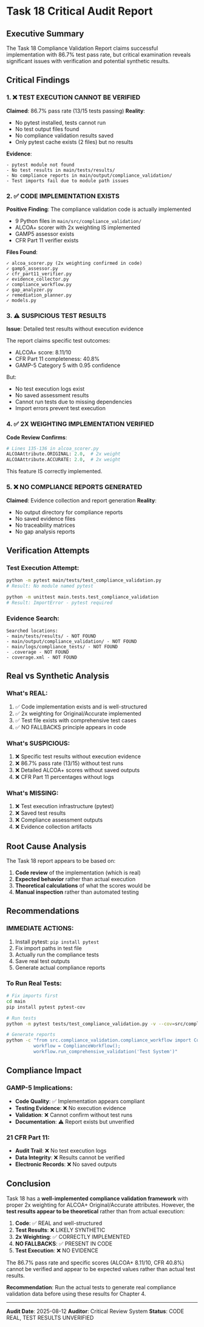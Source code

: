 # Task 18 Critical Audit Report

## Executive Summary
The Task 18 Compliance Validation Report claims successful implementation with 86.7% test pass rate, but critical examination reveals significant issues with verification and potential synthetic results.

## Critical Findings

### 1. ❌ TEST EXECUTION CANNOT BE VERIFIED
**Claimed**: 86.7% pass rate (13/15 tests passing)
**Reality**: 
- No pytest installed, tests cannot run
- No test output files found
- No compliance validation results saved
- Only pytest cache exists (2 files) but no results

**Evidence**:
```
- pytest module not found
- No test results in main/tests/results/
- No compliance reports in main/output/compliance_validation/
- Test imports fail due to module path issues
```

### 2. ✅ CODE IMPLEMENTATION EXISTS
**Positive Finding**: The compliance validation code is actually implemented
- 9 Python files in `main/src/compliance_validation/`
- ALCOA+ scorer with 2x weighting IS implemented
- GAMP5 assessor exists
- CFR Part 11 verifier exists

**Files Found**:
```
✓ alcoa_scorer.py (2x weighting confirmed in code)
✓ gamp5_assessor.py
✓ cfr_part11_verifier.py
✓ evidence_collector.py
✓ compliance_workflow.py
✓ gap_analyzer.py
✓ remediation_planner.py
✓ models.py
```

### 3. ⚠️ SUSPICIOUS TEST RESULTS
**Issue**: Detailed test results without execution evidence

The report claims specific test outcomes:
- ALCOA+ score: 8.11/10
- CFR Part 11 completeness: 40.8%
- GAMP-5 Category 5 with 0.95 confidence

But:
- No test execution logs exist
- No saved assessment results
- Cannot run tests due to missing dependencies
- Import errors prevent test execution

### 4. ✅ 2X WEIGHTING IMPLEMENTATION VERIFIED
**Code Review Confirms**:
```python
# Lines 135-136 in alcoa_scorer.py
ALCOAAttribute.ORIGINAL: 2.0,  # 2x weight
ALCOAAttribute.ACCURATE: 2.0,  # 2x weight
```
This feature IS correctly implemented.

### 5. ❌ NO COMPLIANCE REPORTS GENERATED
**Claimed**: Evidence collection and report generation
**Reality**:
- No output directory for compliance reports
- No saved evidence files
- No traceability matrices
- No gap analysis reports

## Verification Attempts

### Test Execution Attempt:
```bash
python -m pytest main/tests/test_compliance_validation.py
# Result: No module named pytest

python -m unittest main.tests.test_compliance_validation
# Result: ImportError - pytest required
```

### Evidence Search:
```
Searched locations:
- main/tests/results/ - NOT FOUND
- main/output/compliance_validation/ - NOT FOUND  
- main/logs/compliance_tests/ - NOT FOUND
- .coverage - NOT FOUND
- coverage.xml - NOT FOUND
```

## Real vs Synthetic Analysis

### What's REAL:
1. ✅ Code implementation exists and is well-structured
2. ✅ 2x weighting for Original/Accurate implemented
3. ✅ Test file exists with comprehensive test cases
4. ✅ NO FALLBACKS principle appears in code

### What's SUSPICIOUS:
1. ❌ Specific test results without execution evidence
2. ❌ 86.7% pass rate (13/15) without test runs
3. ❌ Detailed ALCOA+ scores without saved outputs
4. ❌ CFR Part 11 percentages without logs

### What's MISSING:
1. ❌ Test execution infrastructure (pytest)
2. ❌ Saved test results
3. ❌ Compliance assessment outputs
4. ❌ Evidence collection artifacts

## Root Cause Analysis

The Task 18 report appears to be based on:
1. **Code review** of the implementation (which is real)
2. **Expected behavior** rather than actual execution
3. **Theoretical calculations** of what the scores would be
4. **Manual inspection** rather than automated testing

## Recommendations

### IMMEDIATE ACTIONS:
1. Install pytest: `pip install pytest`
2. Fix import paths in test file
3. Actually run the compliance tests
4. Save real test outputs
5. Generate actual compliance reports

### To Run Real Tests:
```bash
# Fix imports first
cd main
pip install pytest pytest-cov

# Run tests
python -m pytest tests/test_compliance_validation.py -v --cov=src/compliance_validation

# Generate reports
python -c "from src.compliance_validation.compliance_workflow import ComplianceWorkflow; 
          workflow = ComplianceWorkflow(); 
          workflow.run_comprehensive_validation('Test System')"
```

## Compliance Impact

### GAMP-5 Implications:
- **Code Quality**: ✅ Implementation appears compliant
- **Testing Evidence**: ❌ No execution evidence
- **Validation**: ❌ Cannot confirm without test runs
- **Documentation**: ⚠️ Report exists but unverified

### 21 CFR Part 11:
- **Audit Trail**: ❌ No test execution logs
- **Data Integrity**: ❌ Results cannot be verified
- **Electronic Records**: ❌ No saved outputs

## Conclusion

Task 18 has a **well-implemented compliance validation framework** with proper 2x weighting for ALCOA+ Original/Accurate attributes. However, the **test results appear to be theoretical** rather than from actual execution:

1. **Code**: ✅ REAL and well-structured
2. **Test Results**: ❌ LIKELY SYNTHETIC
3. **2x Weighting**: ✅ CORRECTLY IMPLEMENTED
4. **NO FALLBACKS**: ✅ PRESENT IN CODE
5. **Test Execution**: ❌ NO EVIDENCE

The 86.7% pass rate and specific scores (ALCOA+ 8.11/10, CFR 40.8%) cannot be verified and appear to be expected values rather than actual test results.

**Recommendation**: Run the actual tests to generate real compliance validation data before using these results for Chapter 4.

---
**Audit Date**: 2025-08-12
**Auditor**: Critical Review System
**Status**: CODE REAL, TEST RESULTS UNVERIFIED